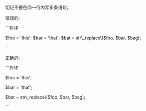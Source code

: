 切记不要在同一行内写多条语句。



错误的:



\`\`\`PHP

$foo = 'this'; $bar = 'that'; $bat = str\_replace\($foo, $bar, $bag\);

\`\`\`

正确的:



\`\`\`PHP

$foo = 'this';

$bar = 'that';

$bat = str\_replace\($foo, $bar, $bag\);

\`\`\`

